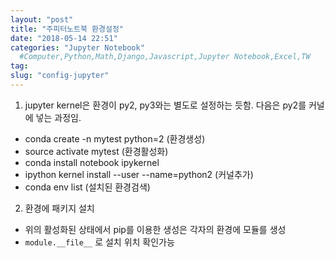 ```yaml
---
layout: "post"
title: "주피터노트북 환경설정"
date: "2018-05-14 22:51"
categories: "Jupyter Notebook"
  #Computer,Python,Math,Django,Javascript,Jupyter Notebook,Excel,TW
tag:
slug: "config-jupyter"
---
```




1. jupyter kernel은 환경이 py2, py3와는 별도로 설정하는 듯함.
다음은 py2를 커널에 넣는 과정임.
 - conda create -n mytest python=2  (환경생성)
 - source activate mytest (환경활성화)
 - conda install notebook ipykernel
 - ipython kernel install --user --name=python2 (커널추가)
 - conda env list (설치된 환경검색)

2. 환경에 패키지 설치
 - 위의 활성화된 상태에서 pip를 이용한 생성은 각자의 환경에 모듈를 생성
 - `module.__file__` 로 설치 위치 확인가능
